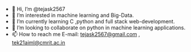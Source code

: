 - 👋 Hi, I’m @tejask2567
- 👀 I’m interested in machine learning and Big-Data.
- 🌱 I’m currently learning C ,python and full stack web-development.
- 💞️ I’m looking to collaborate on python in machine learning applications.
- 📫 How to reach me E-mail: tejask2567@gmail.com , tek21aiml@cmrit.ac.in

<!---
tejask2567/tejask2567 is a ✨ special ✨ repository because its `README.md` (this file) appears on your GitHub profile.
You can click the Preview link to take a look at your changes.
--->
